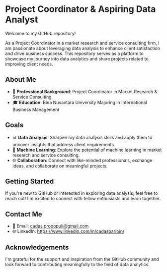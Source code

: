 # Project Coordinator & Aspiring Data Analyst

Welcome to my GitHub repository!

As a Project Coordinator in a market research and service consulting firm, I am passionate about leveraging data analysis to enhance client satisfaction and drive business success. This repository serves as a platform to showcase my journey into data analytics and share projects related to improving client needs.

## About Me

- 💼 **Professional Background**: Project Coordinator in Market Research & Service Consulting
- 🎓 **Education**: Bina Nusantara University Majoring in International Business Management

## Goals

- 📊 **Data Analysis**: Sharpen my data analysis skills and apply them to uncover insights that address client requirements.
- 🤖 **Machine Learning**: Explore the potential of machine learning in market research and service consulting.
- 🌐 **Collaboration**: Connect with like-minded professionals, exchange ideas, and collaborate on meaningful projects.

## Getting Started

If you're new to GitHub or interested in exploring data analysis, feel free to reach out! I'm excited to connect with fellow enthusiasts and learn together.

## Contact Me

- 📧 Email: cadas.propopuli@gmail.com
- 🌐 LinkedIn: https://www.linkedin.com/in/cadasbaribin/

## Acknowledgements

I'm grateful for the support and inspiration from the GitHub community and look forward to contributing meaningfully to the field of data analytics.

